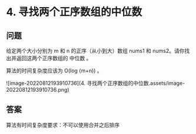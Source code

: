 # 4. 寻找两个正序数组的中位数

## 问题

给定两个大小分别为 m 和 n 的正序（从小到大）数组 nums1 和 nums2。请你找出并返回这两个正序数组的 中位数 。

算法的时间复杂度应该为 O(log (m+n)) 。

![image-20220812193910736](4. 寻找两个正序数组的中位数.assets/image-20220812193910736.png)

## 答案

算法有时间复杂度要求：不可以使用合并之后排序